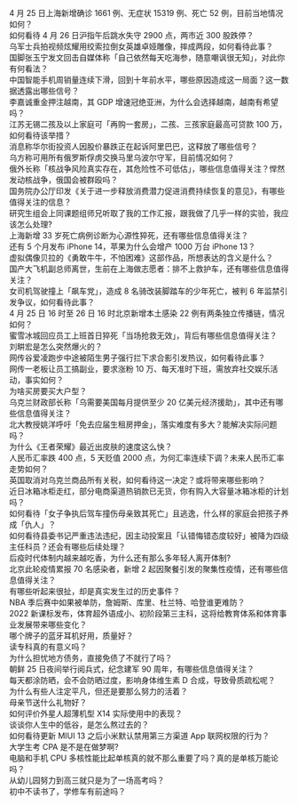 4 月 25 日上海新增确诊 1661 例、无症状 15319 例、死亡 52 例，目前当地情况如何？  
如何看待  4 月 26 日沪指午后跳水失守 2900 点，两市近 300 股跌停？  
乌军士兵拍视频炫耀用绞索拉倒女英雄卓娅雕像，摔成两段，如何看待此事？  
国脚张玉宁发文回击自媒体称「自己依然每天吃海参，随意嘲讽很无知」，对此你有何看法？  
中国智能手机周销量连续下滑，回到十年前水平，哪些原因造成这一局面？这一数据透露出哪些信号？  
李嘉诚重金押注越南，其 GDP 增速冠绝亚洲，为什么会选择越南，越南有希望吗？  
江苏无锡二孩及以上家庭可「再购一套房」，二孩、三孩家庭最高可贷款 100 万，如何看待该举措？  
消息称华尔街投资人因股价暴跌正在起诉阿里巴巴，这释放了哪些信号？  
乌方称可用所有俄罗斯俘虏交换马里乌波尔守军，目前情况如何？  
俄外长称「核战争风险真实存在，其危险性不可低估」，哪些信息值得关注？悍然发动核战争，俄国会被群殴吗？  
国务院办公厅印发《关于进一步释放消费潜力促进消费持续恢复的意见》，有哪些值得关注的信息？  
研究生组会上同课题组师兄听取了我的工作汇报，跟我做了几乎一样的实验，我应该怎么处理?  
上海新增 33 岁死亡病例诊断为心源性猝死，还有哪些信息值得关注？  
还有 5 个月发布 iPhone 14，苹果为什么会增产 1000 万台 iPhone 13？  
虚拟偶像贝拉的《勇敢牛牛，不怕困难》这部作品，所想表达的含义是什么？  
国产大飞机副总师离世，生前在上海做志愿者：排不上救护车，还有哪些信息值得关注？  
女司机驾驶撞上「飙车党」，造成 8 名骑改装脚踏车的少年死亡，被判 6 年监禁引发争议，如何看待此事？  
4 月 25 日 16 时至 26 日 16 时北京新增本土感染 22 例有两条独立传播链，情况如何？  
蜜雪冰城回应员工上班首日猝死「当场抢救无效」，背后有哪些信息值得关注？  
刘畊宏是怎么突然爆火的？  
网传谷爱凌跑步中途被陌生男子强行拦下求合影引发热议，如何看待此事？  
网传一老板让员工搞副业，要求涨粉 10 万、每天准时下班，需放弃社交娱乐活动，事实如何？  
为啥买房要买大户型？  
乌克兰财政部长称「乌需要美国每月提供至少 20 亿美元经济援助」，其中还有哪些信息值得关注？  
北大教授姚洋呼吁「免去应届生租房押金」，落实难度有多大？能解决实际问题吗？  
为什么《王者荣耀》最近出皮肤的速度这么快？  
人民币汇率跌 400 点，5 天贬值 2000 点，为何汇率连续下调？未来人民币汇率走势如何？  
英国取消对乌克兰商品所有关税，如何看待这一决定？或将带来哪些影响？  
近日冰箱冰柜走红，部分电商渠道热销款已无货，你有购入大容量冰箱冰柜的计划吗？  
如何看待「女子争执后驾车撞伤母亲致其死亡」且逃逸，什么样的家庭会把孩子养成「仇人」？  
如何看待县委书记严重违法违纪，因主动投案且「认错悔错态度较好」被降为四级主任科员？还会有哪些后续处理？  
后疫时代体制内越来越吃香，为什么还有那么多年轻人离开体制?  
北京此轮疫情累报 70 名感染者，新增 2 起因聚餐引发的聚集性疫情，还有哪些信息值得关注？  
有哪些听起来很扯，却是真实发生过的历史事件？  
NBA 季后赛中如果被单防，詹姆斯、库里、杜兰特、哈登谁更难防？  
2022 新课标发布，体育超外语成小、初阶段第三主科，这将给教育体系和体育事业发展带来哪些变化？  
哪个牌子的蓝牙耳机好用，质量好？  
读专科真的有意义吗？  
为什么担忧地方债务，直接免债了不就行了吗？  
朝鲜 25 日夜间举行阅兵式，纪念建军 90 周年，有哪些信息值得关注？  
每天都涂防晒，会不会防晒过度，影响身体维生素 D 合成，导致骨质疏松呢？  
为什么有些人注定平凡，但还是要那么努力的活着？  
母亲节送什么礼物好？  
如何评价外星人超薄机型 X14 实际使用中的表现？  
谈谈你人生中的低谷，是怎么熬过去的？  
如何看待更新 MIUI 13 之后小米默认禁用第三方渠道 App 联网权限的行为？  
大学生考 CPA 是不是在做梦啊?  
电脑和手机 CPU 多核性能比起单核真的就不那么重要了吗？真的是单核万能论吗？  
从幼儿园努力到高三就只是为了一场高考吗？  
初中不读书了，学修车有前途吗？  
